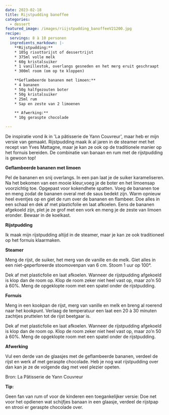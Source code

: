 ```yaml
---
date: 2023-02-18
title: Rijstpudding banoffee
categories:
  - dessert
featured_image: /images/riijstpudding_banoffeeV21200.jpg
recipe:
  servings: 8 à 10 personen
  ingredients_markdown: |-
    **Rijstpudding:**
    * 105g risottorijst of dessertrijst
    * 375ml volle melk
    * 60g kristalsuiker
    * 1 vanillestok, overlangs gesneden en het merg eruit geschraapt
    * 300ml room (om op te kloppen)
    **Geflambeerde bananen met limoen:**
    * 4 bananen
    * 50g halfgezouten boter
    * 50g kristalsuiker
    * 25ml rum
    * Sap en zeste van 2 limoenen

    ** Afwerking:**
    * 10g geraspte chocolade

---
```

De inspiratie vond ik in 'La pâtisserie de Yann Couvreur', maar heb er mijn versie van gemaakt.
Rijstpudding maak ik al jaren in de steamer met het recept van Yves Mattagne, maar je kan ze ook op de traditionele manier op het fornuis bereiden. 
De combinatie van banaan en rum met de rijstpudding is gewoon top!

<!--more-->

**Geflambeerde bananen met limoen**

Pel de bananen en snij overlangs.
In een pan laat je de suiker karameliseren. Na het bekomen van een mooie kleur,voeg je de boter en het limoensap voorzichtig toe.
Opgepast voor kokendhete spatten.
Voeg de bananen toe en meng zodat de bananen overal met de saus bedekt zijn.
Warm opnieuw heel eventjes op en giet de rum over de bananen en flambeer.
Doe alles in een schaal en dek af met plasticfolie en laat afkoelen.
Eens de bananen afgekoeld zijn, plet je ze grof met een vork en meng je de zeste van limoen eronder. Bewaar in de koelkast.

**Rijstpudding**

Ik maak mijn rijstpudding altijd in de steamer, maar je kan ze ook traditioneel op het fornuis klaarmaken.

**Steamer**

Meng de rijst, de suiker, het merg van de vanille en de melk. Giet alles in een niet-geperforeerde stoomovenpan van 6 cm. Stoom 1 uur op 100°.

Dek af met plasticfolie en laat afkoelen.
Wanneer de rijstpudding afgekoeld is klop dan de room op.
Klop de room zeker niet heel vast op, maar zo’n 50 à 60%.
Meng de opgeklopte room met een spatel onder de rijstpudding.

**Fornuis**

Meng in een kookpan de rijst, merg van vanille en melk en breng al roerend naar het kookpunt.
Verlaag de temperatuur een laat een 20 à 30 minuten zachtjes pruttelen tot de rijst beetgaar is.

Dek af met plasticfolie en laat afkoelen.
Wanneer de rijstpudding afgekoeld is klop dan de room op.
Klop de room zeker niet heel vast op, maar zo’n 50 à 60%.
Meng de opgeklopte room met een spatel onder de rijstpudding.


**Afwerking**

Vul een derde van de glaasjes met de geflambeerde bananen, verdeel de rijst en werk af met geraspte chocolade.
Heb je nog wat rijstpudding over dan kan je ze de volgende dag met veel plezier opeten.

Bron: La Pâtisserie de Yann Couvreur

<b>Tip: </b>

Geen fan van rum of voor de kinderen een toegankelijker versie:
Doe net voor het opdienen wat schijfjes banaan in een glaasje, verdeel de rijstpap en strooi er geraspte chocolade over.
